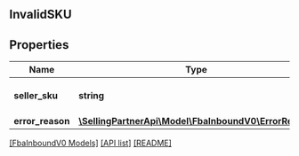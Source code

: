 ## InvalidSKU

## Properties

Name | Type | Description | Notes
------------ | ------------- | ------------- | -------------
**seller_sku** | **string** | The seller SKU of the item. | [optional]
**error_reason** | [**\SellingPartnerApi\Model\FbaInboundV0\ErrorReason**](ErrorReason.md) |  | [optional]

[[FbaInboundV0 Models]](../) [[API list]](../../Api) [[README]](../../../README.md)
